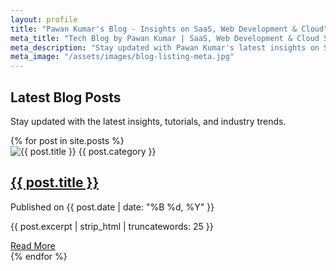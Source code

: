 ```yaml
---
layout: profile
title: "Pawan Kumar's Blog - Insights on SaaS, Web Development & Cloud"
meta_title: "Tech Blog by Pawan Kumar | SaaS, Web Development & Cloud Solutions"
meta_description: "Stay updated with Pawan Kumar's latest insights on SaaS development, web technologies, and cloud solutions. Read expert articles, tutorials, and industry trends."
meta_image: "/assets/images/blog-listing-meta.jpg"
---
```


<!-- Blog Listing Page -->
<section class="py-16 bg-gradient-to-r from-gray-50 to-gray-200">
    <div class="max-w-6xl mx-auto text-center">
        <h1 class="text-5xl font-extrabold text-gray-900">Latest Blog Posts</h1>
        <p class="text-lg text-gray-700 mt-4">Stay updated with the latest insights, tutorials, and industry trends.</p>
    </div>
</section>

<!-- Blog Posts -->
<section class="py-12">
    <div class="max-w-6xl mx-auto grid grid-cols-1 md:grid-cols-2 lg:grid-cols-3 gap-10">
        {% for post in site.posts %}
        <div class="bg-white rounded-lg shadow-lg overflow-hidden hover:shadow-2xl hover:scale-105 transition-transform duration-300 ease-in-out border border-gray-300">
            <div class="relative">
                <img src="{{ post.image }}" alt="{{ post.title }}" class="w-full h-56 object-cover">
                <span class="absolute top-2 left-2 bg-blue-600 text-white text-xs uppercase font-semibold px-3 py-1 rounded-lg shadow-md">{{ post.category }}</span>
            </div>
            <div class="p-6">
                <h2 class="text-2xl font-bold text-gray-900 hover:text-blue-600 transition duration-200">
                    <a href="{{ post.url }}">{{ post.title }}</a>
                </h2>
                <p class="text-gray-500 mt-2 text-sm">Published on {{ post.date | date: "%B %d, %Y" }}</p>
                <p class="text-gray-600 mt-3">{{ post.excerpt | strip_html | truncatewords: 25 }}</p>
                <a href="{{ post.url }}" class="inline-block mt-4 text-blue-600 font-semibold hover:underline">Read More</a>
            </div>
        </div>
        {% endfor %}
    </div>
</section>
